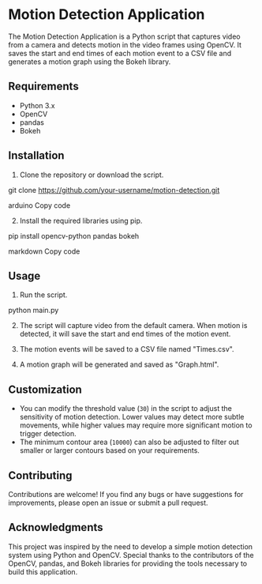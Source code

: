 # Motion Detection Application

The Motion Detection Application is a Python script that captures video from a camera and detects motion in the video frames using OpenCV. It saves the start and end times of each motion event to a CSV file and generates a motion graph using the Bokeh library.

## Requirements

- Python 3.x
- OpenCV
- pandas
- Bokeh

## Installation

1. Clone the repository or download the script.

git clone https://github.com/your-username/motion-detection.git

arduino
Copy code

2. Install the required libraries using pip.

pip install opencv-python pandas bokeh

markdown
Copy code

## Usage

1. Run the script.

python main.py

2. The script will capture video from the default camera. When motion is detected, it will save the start and end times of the motion event.

3. The motion events will be saved to a CSV file named "Times.csv".

4. A motion graph will be generated and saved as "Graph.html".

## Customization

- You can modify the threshold value (`30`) in the script to adjust the sensitivity of motion detection. Lower values may detect more subtle movements, while higher values may require more significant motion to trigger detection.
- The minimum contour area (`10000`) can also be adjusted to filter out smaller or larger contours based on your requirements.

## Contributing

Contributions are welcome! If you find any bugs or have suggestions for improvements, please open an issue or submit a pull request.

## Acknowledgments

This project was inspired by the need to develop a simple motion detection system using Python and OpenCV. Special thanks to the contributors of the OpenCV, pandas, and Bokeh libraries for providing the tools necessary to build this application.

